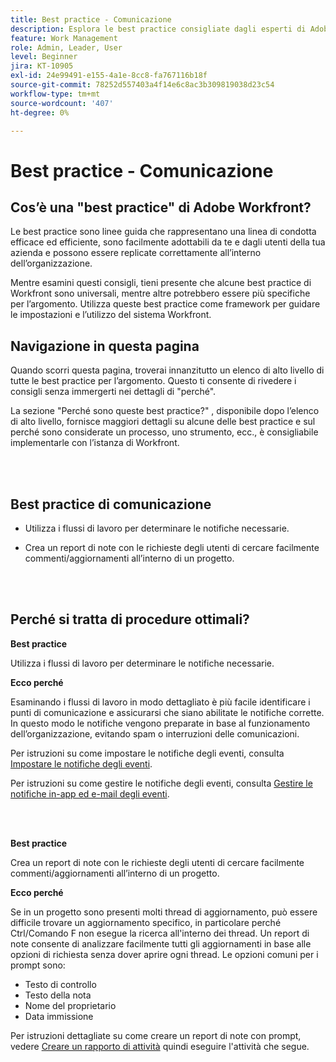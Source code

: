 ```yaml
---
title: Best practice - Comunicazione
description: Esplora le best practice consigliate dagli esperti di Adobe Workfront in merito alla configurazione e alla gestione delle notifiche di comunicazione in Workfront.
feature: Work Management
role: Admin, Leader, User
level: Beginner
jira: KT-10905
exl-id: 24e99491-e155-4a1e-8cc8-fa767116b18f
source-git-commit: 78252d557403a4f14e6c8ac3b309819038d23c54
workflow-type: tm+mt
source-wordcount: '407'
ht-degree: 0%

---
```


# Best practice - Comunicazione

## Cos’è una &quot;best practice&quot; di Adobe Workfront?

Le best practice sono linee guida che rappresentano una linea di condotta efficace ed efficiente, sono facilmente adottabili da te e dagli utenti della tua azienda e possono essere replicate correttamente all’interno dell’organizzazione.

Mentre esamini questi consigli, tieni presente che alcune best practice di Workfront sono universali, mentre altre potrebbero essere più specifiche per l’argomento. Utilizza queste best practice come framework per guidare le impostazioni e l’utilizzo del sistema Workfront.

## Navigazione in questa pagina

Quando scorri questa pagina, troverai innanzitutto un elenco di alto livello di tutte le best practice per l’argomento. Questo ti consente di rivedere i consigli senza immergerti nei dettagli di &quot;perché&quot;.

La sezione &quot;Perché sono queste best practice?&quot; , disponibile dopo l’elenco di alto livello, fornisce maggiori dettagli su alcune delle best practice e sul perché sono considerate un processo, uno strumento, ecc., è consigliabile implementarle con l’istanza di Workfront.

</br>
</br>

## Best practice di comunicazione

* Utilizza i flussi di lavoro per determinare le notifiche necessarie.

* Crea un report di note con le richieste degli utenti di cercare facilmente commenti/aggiornamenti all’interno di un progetto.

</br>
</br>

## Perché si tratta di procedure ottimali?

**Best practice**

Utilizza i flussi di lavoro per determinare le notifiche necessarie.

**Ecco perché**

Esaminando i flussi di lavoro in modo dettagliato è più facile identificare i punti di comunicazione e assicurarsi che siano abilitate le notifiche corrette. In questo modo le notifiche vengono preparate in base al funzionamento dell’organizzazione, evitando spam o interruzioni delle comunicazioni.

Per istruzioni su come impostare le notifiche degli eventi, consulta [Impostare le notifiche degli eventi](https://experienceleague.adobe.com/docs/workfront-learn/tutorials-workfront/administration-and-setup/email-and-in-app-notifications/admin-set-up-event-notifications.html).

Per istruzioni su come gestire le notifiche degli eventi, consulta [Gestire le notifiche in-app ed e-mail degli eventi](https://experienceleague.adobe.com/docs/workfront-learn/tutorials-workfront/administration-and-setup/email-and-in-app-notifications/manage-inapp-and-email-notifications.html).

</br>
</br>


**Best practice**

Crea un report di note con le richieste degli utenti di cercare facilmente commenti/aggiornamenti all’interno di un progetto.



**Ecco perché**

Se in un progetto sono presenti molti thread di aggiornamento, può essere difficile trovare un aggiornamento specifico, in particolare perché Ctrl/Comando F non esegue la ricerca all&#39;interno dei thread. Un report di note consente di analizzare facilmente tutti gli aggiornamenti in base alle opzioni di richiesta senza dover aprire ogni thread. Le opzioni comuni per i prompt sono:

* Testo di controllo
* Testo della nota
* Nome del proprietario
* Data immissione

Per istruzioni dettagliate su come creare un report di note con prompt, vedere [Creare un rapporto di attività](https://experienceleague.adobe.com/docs/workfront-learn/tutorials-workfront/reporting/basic-reporting/create-a-task-report.html) quindi eseguire l&#39;attività che segue.

